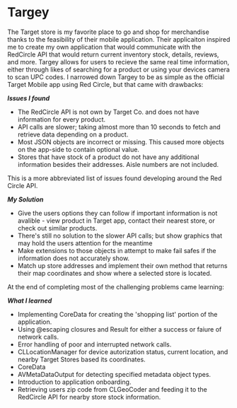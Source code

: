 # Targey

The Target store is my favorite place to go and shop for merchandise thanks to the feasibility of their mobile application. 
Their applicaiton inspired me to create my own application that would communicate with the RedCircle API that would return current inventory stock, details, reviews, and more.
Targey allows for users to recieve the same real time information, either through likes of searching for a product or using your devices camera to scan UPC codes. 
I narrowed down Targey to be as simple as the official Target Mobile app using Red Circle, but that came with drawbacks:

***Issues I found***
- The RedCircle API is not own by Target Co. and does not have information for every product.
- API calls are slower; taking almost more than 10 seconds to fetch and retrieve data depending on a product.
- Most JSON objects are incorrect or missing. This caused more objects on the app-side to contain optional value.
- Stores that have stock of a product do not have any additional information besides their addresses. Aisle numbers are not included.

This is a more abbreviated list of issues found developing around the Red Circle API.

***My Solution***
- Give the users options they can follow if important information is not avalible - view product in Target app, contact their nearest store, or check out similar products.
- There's still no solution to the slower API calls; but show graphics that may hold the users attention for the meantime
- Make extensions to those objects in attempt to make fail safes if the information does not accurately show.
- Match up store addresses and implement their own method that returns their map coordinates and show where a selected store is located.

At the end of completing most of the challenging problems came learning:

***What I learned***
- Implementing CoreData for creating the 'shopping list' portion of the application.
- Using @escaping closures and Result for either a success or faiure of network calls.
- Error handling of poor and interrupted network calls.
- CLLocationManager for device autorization status, current location, and nearby Target Stores based its coordinates.
- CoreData 
- AVMetaDataOutput for detecting specified metadata object types.
- Introduction to application onboarding.
- Retrieving users zip code from CLGeoCoder and feeding it to the RedCircle API for nearby store stock information.
